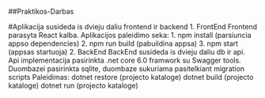 ##Praktikos-Darbas

#Aplikacija susideda is dvieju daliu frontend ir backend
    1. FrontEnd
        Frontend parasyta React kalba. Aplikacijos paleidimo seka:
        1. npm install (parsiuncia appso dependencies)
        2. npm run build (pabuildina appsa)
        3. npm start (appsas startuoja)
    2. BackEnd
       BackEnd susideda is dvieju daliu db ir api.
       Api implementacija pasirinkta .net core 6.0 framwork su Swagger tools.
       Duombazei pasirinkta sqlite, duombaze sukuriama pasitelkiant migration scripts
       Paleidimas:
       dotnet restore (projecto kataloge)
       dotnet build (projecto kataloge)
       dotnet run (projecto kataloge)

